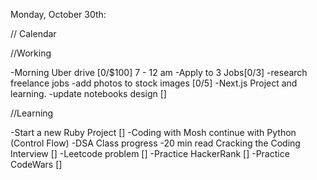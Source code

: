 Monday, October 30th:

// Calendar

//Working

-Morning Uber drive [0/$100] 7 - 12 am
-Apply to 3 Jobs[0/3]
-research freelance jobs
-add photos to stock images [0/5]
-Next.js Project and learning.
-update notebooks design []

//Learning

-Start a new Ruby Project []
-Coding with Mosh continue with Python (Control Flow)
-DSA Class progress
-20 min read Cracking the Coding Interview []
-Leetcode problem []
-Practice HackerRank []
-Practice CodeWars []
